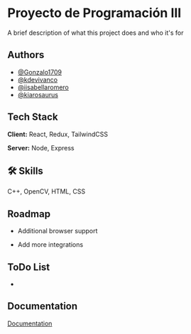 # Proyecto de Programación III

A brief description of what this project does and who it's for




## Authors

- [@Gonzalo1709](https://github.com/Gonzalo1709)
- [@kdevivanco](https://github.com/kdevivanco)
- [@iisabellaromero](https://github.com/iisabellaromero)
- [@kiarosaurus](https://github.com/Kiarosaurus)

## Tech Stack

**Client:** React, Redux, TailwindCSS

**Server:** Node, Express


## 🛠 Skills
C++, OpenCV, HTML, CSS


## Roadmap

- Additional browser support

- Add more integrations

## ToDo List

-

## Documentation

[Documentation](https://linktodocumentation)

